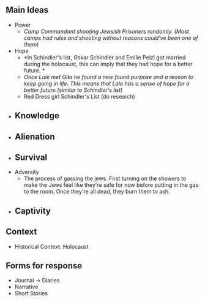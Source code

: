 ## Main Ideas

- Power
	- *Camp Commandant shooting Jewsish Prisoners randomly. (Most camps had rules and shooting without reasons could've been one of them)*
- Hope
	- *In Schindler's list, Oskar Schindler and Emilie Pelzl got married during the holocaust, this can imply that they had hope for a better future. *
	- *Once Lale met Gita he found a new found purpose and a reason to keep going in life. This means that Lale has a sense of hope for a better future (similar to Schindler's list)*
	- Red Dress girl Schindler's List (do research)
- Knowledge
	- 
- Alienation
	- 
- Survival
	- 
- Adversity
	- The process of gassing the jews. First turning on the showers to make the Jews feel like they're safe for now before putting in the gas to the room. Once they're all dead, they burn them to ash.
- Captivity
	- 

## Context

- Historical Context: Holocaust

## Forms for response

- Journal -> Diaries
- Narrative
- Short Stories